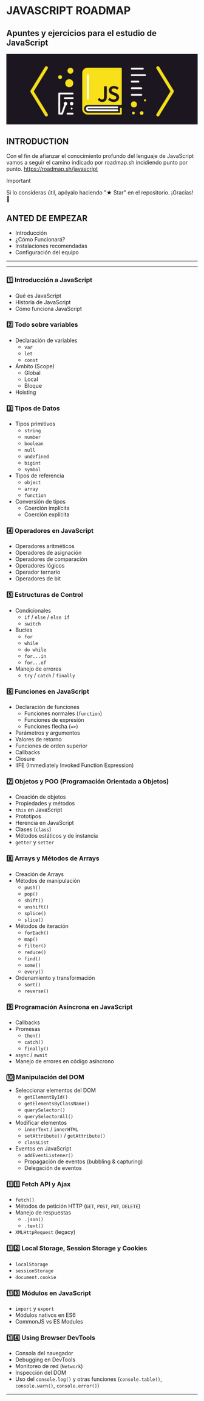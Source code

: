 # JAVASCRIPT ROADMAP

## Apuntes y ejercicios para el estudio de JavaScript 
![alt text](assets/image.png)


## INTRODUCTION
Con el fin de afianzar el conocimiento profundo del lenguaje de JavaScript vamos a seguir el camino indicado por roadmap.sh incidiendo punto por punto.
https://roadmap.sh/javascript

>[!IMPORTANT]
> Si lo consideras útil, apóyalo haciendo "★ Star" en el repositorio. ¡Gracias! 💛

## ANTED DE EMPEZAR
- Introducción
- ¿Cómo Funcionará?
- Instalaciones recomendadas
- Configuración del equipo
---
---
 

### **1️⃣ Introducción a JavaScript**  
- Qué es JavaScript  
- Historia de JavaScript  
- Cómo funciona JavaScript  

### **2️⃣ Todo sobre variables**  
- Declaración de variables  
  - `var`  
  - `let`  
  - `const`  
- Ámbito (Scope)  
  - Global  
  - Local  
  - Bloque  
- Hoisting  

### **3️⃣ Tipos de Datos**  
- Tipos primitivos  
  - `string`  
  - `number`  
  - `boolean`  
  - `null`  
  - `undefined`  
  - `bigint`  
  - `symbol`  
- Tipos de referencia  
  - `object`  
  - `array`  
  - `function`  
- Conversión de tipos  
  - Coerción implícita  
  - Coerción explícita  

### **4️⃣ Operadores en JavaScript**  
- Operadores aritméticos  
- Operadores de asignación  
- Operadores de comparación  
- Operadores lógicos  
- Operador ternario  
- Operadores de bit  

### **5️⃣ Estructuras de Control**  
- Condicionales  
  - `if` / `else` / `else if`  
  - `switch`  
- Bucles  
  - `for`  
  - `while`  
  - `do while`  
  - `for...in`  
  - `for...of`  
- Manejo de errores  
  - `try` / `catch` / `finally`  

### **6️⃣ Funciones en JavaScript**  
- Declaración de funciones  
  - Funciones normales (`function`)  
  - Funciones de expresión  
  - Funciones flecha (`=>`)  
- Parámetros y argumentos  
- Valores de retorno  
- Funciones de orden superior  
- Callbacks  
- Closure  
- IIFE (Immediately Invoked Function Expression)  

### **7️⃣ Objetos y POO (Programación Orientada a Objetos)**  
- Creación de objetos  
- Propiedades y métodos  
- `this` en JavaScript  
- Prototipos  
- Herencia en JavaScript  
- Clases (`class`)  
- Métodos estáticos y de instancia  
- `getter` y `setter`  

### **8️⃣ Arrays y Métodos de Arrays**  
- Creación de Arrays  
- Métodos de manipulación  
  - `push()`  
  - `pop()`  
  - `shift()`  
  - `unshift()`  
  - `splice()`  
  - `slice()`  
- Métodos de iteración  
  - `forEach()`  
  - `map()`  
  - `filter()`  
  - `reduce()`  
  - `find()`  
  - `some()`  
  - `every()`  
- Ordenamiento y transformación  
  - `sort()`  
  - `reverse()`  

### **9️⃣ Programación Asíncrona en JavaScript**  
- Callbacks  
- Promesas  
  - `then()`  
  - `catch()`  
  - `finally()`  
- `async` / `await`  
- Manejo de errores en código asíncrono  

### **🔟 Manipulación del DOM**  
- Seleccionar elementos del DOM  
  - `getElementById()`  
  - `getElementsByClassName()`  
  - `querySelector()`  
  - `querySelectorAll()`  
- Modificar elementos  
  - `innerText` / `innerHTML`  
  - `setAttribute()` / `getAttribute()`  
  - `classList`  
- Eventos en JavaScript  
  - `addEventListener()`  
  - Propagación de eventos (bubbling & capturing)  
  - Delegación de eventos  

### **1️⃣1️⃣ Fetch API y Ajax**  
- `fetch()`  
- Métodos de petición HTTP (`GET`, `POST`, `PUT`, `DELETE`)  
- Manejo de respuestas  
  - `.json()`  
  - `.text()`  
- `XMLHttpRequest` (legacy)  

### **1️⃣2️⃣ Local Storage, Session Storage y Cookies**  
- `localStorage`  
- `sessionStorage`  
- `document.cookie`  

### **1️⃣3️⃣ Módulos en JavaScript**  
- `import` y `export`  
- Módulos nativos en ES6  
- CommonJS vs ES Modules  

### **1️⃣4️⃣ Using Browser DevTools**  
- Consola del navegador  
- Debugging en DevTools  
- Monitoreo de red (`Network`)  
- Inspección del DOM  
- Uso del `console.log()` y otras funciones (`console.table()`, `console.warn()`, `console.error()`)  

---

